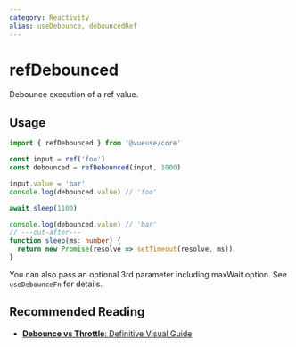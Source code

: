 ```yaml
---
category: Reactivity
alias: useDebounce, debouncedRef
---
```


# refDebounced

Debounce execution of a ref value.

## Usage

```ts {4}
import { refDebounced } from '@vueuse/core'

const input = ref('foo')
const debounced = refDebounced(input, 1000)

input.value = 'bar'
console.log(debounced.value) // 'foo'

await sleep(1100)

console.log(debounced.value) // 'bar'
// ---cut-after---
function sleep(ms: number) {
  return new Promise(resolve => setTimeout(resolve, ms))
}
```

You can also pass an optional 3rd parameter including maxWait option. See `useDebounceFn` for details.

## Recommended Reading

- [**Debounce vs Throttle**: Definitive Visual Guide](https://redd.one/blog/debounce-vs-throttle)
